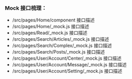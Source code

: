 ### Mock 接口梳理：

- /src/pages/Home/component 接口描述
- /src/pages/Home/\_mock.js 接口描述
- /src/pages/Read/\_mock.js 接口描述
- /src/pages/Search/Articles/\_mock.js 接口描述
- /src/pages/Search/Complex/\_mock.js 接口描述
- /src/pages/Search/Posts/\_mock.js 接口描述
- /src/pages/User/Account/Center/\_mock.js 接口描述
- /src/pages/User/Account/Message/\_mock.js 接口描述
- /src/pages/User/Account/Setting/\_mock.js 接口描述
